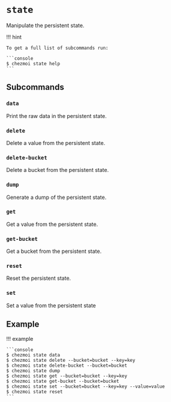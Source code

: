 # `state`

Manipulate the persistent state.

!!! hint

    To get a full list of subcommands run:

    ```console
    $ chezmoi state help
    ```

## Subcommands

### `data`

Print the raw data in the persistent state.

### `delete`

Delete a value from the persistent state.

### `delete-bucket`

Delete a bucket from the persistent state.

### `dump`

Generate a dump of the persistent state.

### `get`

Get a value from the persistent state.

### `get-bucket`

Get a bucket from the persistent state.

### `reset`

Reset the persistent state.

### `set`

Set a value from the persistent state

## Example

!!! example

    ```console
    $ chezmoi state data
    $ chezmoi state delete --bucket=bucket --key=key
    $ chezmoi state delete-bucket --bucket=bucket
    $ chezmoi state dump
    $ chezmoi state get --bucket=bucket --key=key
    $ chezmoi state get-bucket --bucket=bucket
    $ chezmoi state set --bucket=bucket --key=key --value=value
    $ chezmoi state reset
    ```

